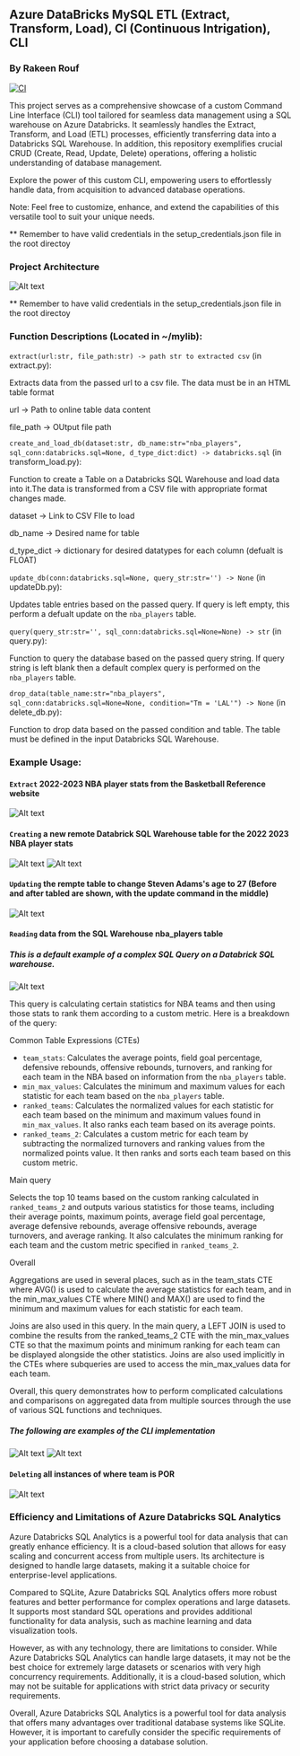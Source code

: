 ## Azure DataBricks MySQL ETL (Extract, Transform, Load), CI (Continuous Intrigation), CLI
### By Rakeen Rouf
[![CI](https://github.com/nogibjj/rmr62_azure_databricks/actions/workflows/cicd.yml/badge.svg)](https://github.com/nogibjj/rmr62_azure_databricks/actions/workflows/cicd.yml)

This project serves as a comprehensive showcase of a custom Command Line Interface (CLI) tool tailored for seamless data management using a SQL warehouse on Azure Databricks. It seamlessly handles the Extract, Transform, and Load (ETL) processes, efficiently transferring data into a Databricks SQL Warehouse. In addition, this repository exemplifies crucial CRUD (Create, Read, Update, Delete) operations, offering a holistic understanding of database management.

Explore the power of this custom CLI, empowering users to effortlessly handle data, from acquisition to advanced database operations.

Note: Feel free to customize, enhance, and extend the capabilities of this versatile tool to suit your unique needs.

** Remember to have valid credentials in the setup_credentials.json file in the root directoy

### Project Architecture
![Alt text](https://user-images.githubusercontent.com/36940292/277129478-736a7903-e074-4c11-9a77-f5c49df5b1d8.png)

** Remember to have valid credentials in the setup_credentials.json file in the root directoy

### Function Descriptions (Located in ~/mylib):

`extract(url:str, file_path:str) -> path str to extracted csv` (in extract.py):

Extracts data from the passed url to a csv file. The data must be in an HTML table format

url -> Path to online table data content

file_path -> OUtput file path

`create_and_load_db(dataset:str, db_name:str="nba_players", sql_conn:databricks.sql=None, d_type_dict:dict) -> databricks.sql` (in transform_load.py):

Function to create a Table on a Databricks SQL Warehouse and load data into it.The data is transformed from a CSV file with appropriate format changes made.

dataset -> Link to CSV FIle to load

db_name -> Desired name for table

d_type_dict -> dictionary for desired datatypes for each column (defualt is FLOAT)

`update_db(conn:databricks.sql=None, query_str:str='') -> None` (in updateDb.py):

Updates table entries based on the passed query. If query is left empty, this perform a defualt update on the `nba_players` table.

`query(query_str:str='', sql_conn:databricks.sql=None=None) -> str` (in query.py):

Function to query the database based on the passed query string. If query string is left blank then a default complex query is performed on the `nba_players` table.

`drop_data(table_name:str="nba_players", sql_conn:databricks.sql=None=None, condition="Tm = 'LAL'") -> None` (in delete_db.py):

Function to drop data based on the passed condition and table. The table must be defined in the input Databricks SQL Warehouse.

### Example Usage:
#### `Extract` 2022-2023 NBA player stats from the Basketball Reference website
![Alt text](https://user-images.githubusercontent.com/36940292/277146542-23690414-2d95-4cc1-83e7-87b5a4bef62b.png)

#### `Creating` a new remote Databrick SQL Warehouse table for the 2022 2023 NBA player stats
![Alt text](https://user-images.githubusercontent.com/36940292/277147153-4ae9d95f-cfe2-4a95-8867-e613a788621e.png)
![Alt text](https://user-images.githubusercontent.com/36940292/277149784-b48ee18c-ee7b-48ec-9489-c8d941cee962.png)

#### `Updating` the rempte table to change Steven Adams's age to 27 (Before and after tabled are shown, with the update command in the middle)
![Alt text](https://user-images.githubusercontent.com/36940292/277147523-a731e34b-9427-440d-9220-79547f4a9099.png)

#### `Reading` data from the SQL Warehouse nba_players table
##### This is a default example of a complex SQL Query on a Databrick SQL warehouse.
![Alt text](https://user-images.githubusercontent.com/36940292/277148699-9f05d247-db27-469f-9ba8-192f9d8c97d1.png)

This query is calculating certain statistics for NBA teams and then using those stats to rank them according to a custom metric. Here is a breakdown of the query:

Common Table Expressions (CTEs)

- `team_stats`: Calculates the average points, field goal percentage, defensive rebounds, offensive rebounds, turnovers, and ranking for each team in the NBA based on information from the `nba_players` table.
- `min_max_values`: Calculates the minimum and maximum values for each statistic for each team based on the `nba_players` table.
- `ranked_teams`: Calculates the normalized values for each statistic for each team based on the minimum and maximum values found in `min_max_values`. It also ranks each team based on its average points.
- `ranked_teams_2`: Calculates a custom metric for each team by subtracting the normalized turnovers and ranking values from the normalized points value. It then ranks and sorts each team based on this custom metric.

Main query

Selects the top 10 teams based on the custom ranking calculated in `ranked_teams_2` and outputs various statistics for those teams, including their average points, maximum points, average field goal percentage, average defensive rebounds, average offensive rebounds, average turnovers, and average ranking. It also calculates the minimum ranking for each team and the custom metric specified in `ranked_teams_2`.

Overall

Aggregations are used in several places, such as in the team_stats CTE where AVG() is used to calculate the average statistics for each team, and in the min_max_values CTE where MIN() and MAX() are used to find the minimum and maximum values for each statistic for each team.

Joins are also used in this query. In the main query, a LEFT JOIN is used to combine the results from the ranked_teams_2 CTE with the min_max_values CTE so that the maximum points and minimum ranking for each team can be displayed alongside the other statistics. Joins are also used implicitly in the CTEs where subqueries are used to access the min_max_values data for each team.

Overall, this query demonstrates how to perform complicated calculations and comparisons on aggregated data from multiple sources through the use of various SQL functions and techniques.

##### The following are examples of the CLI implementation
![Alt text](https://user-images.githubusercontent.com/36940292/272158416-e62dc846-3a9f-4439-a9f6-6f72c21a2e40.png)
![Alt text](https://user-images.githubusercontent.com/36940292/272158764-1ce859c4-5ca5-4629-a078-fb6113bb87ab.png)

#### `Deleting` all instances of where team is POR
![Alt text](https://user-images.githubusercontent.com/36940292/272159480-3abb7220-d198-4997-9551-fcbbe9795228.png)


### Efficiency and Limitations of Azure Databricks SQL Analytics

Azure Databricks SQL Analytics is a powerful tool for data analysis that can greatly enhance efficiency. It is a cloud-based solution that allows for easy scaling and concurrent access from multiple users. Its architecture is designed to handle large datasets, making it a suitable choice for enterprise-level applications.

Compared to SQLite, Azure Databricks SQL Analytics offers more robust features and better performance for complex operations and large datasets. It supports most standard SQL operations and provides additional functionality for data analysis, such as machine learning and data visualization tools.

However, as with any technology, there are limitations to consider. While Azure Databricks SQL Analytics can handle large datasets, it may not be the best choice for extremely large datasets or scenarios with very high concurrency requirements. Additionally, it is a cloud-based solution, which may not be suitable for applications with strict data privacy or security requirements.

Overall, Azure Databricks SQL Analytics is a powerful tool for data analysis that offers many advantages over traditional database systems like SQLite. However, it is important to carefully consider the specific requirements of your application before choosing a database solution. 
